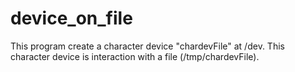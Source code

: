 # device_on_file

This program create a character device "chardevFile" at /dev.
This character device is interaction with a file (/tmp/chardevFile).
